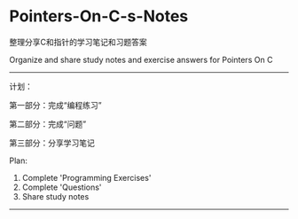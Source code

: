# Pointers-On-C-s-Notes
整理分享C和指针的学习笔记和习题答案

Organize and share study notes and exercise answers for Pointers On C

--------------------------------------------------------------------------------------------------



计划：

第一部分：完成“编程练习”

第二部分：完成“问题”

第三部分：分享学习笔记



Plan: 
1. Complete 'Programming Exercises'
2. Complete 'Questions'
3. Share study notes

---------------------------------------------------------------------------------------------------------
